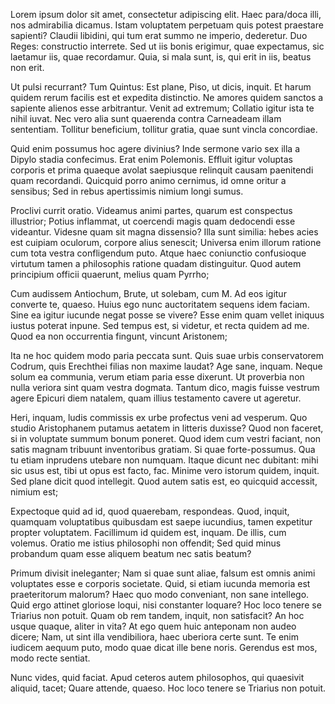 ---
---
Lorem ipsum dolor sit amet, consectetur adipiscing elit. Haec para/doca illi, nos admirabilia dicamus. Istam voluptatem perpetuam quis potest praestare sapienti? Claudii libidini, qui tum erat summo ne imperio, dederetur. Duo Reges: constructio interrete. Sed ut iis bonis erigimur, quae expectamus, sic laetamur iis, quae recordamur. Quia, si mala sunt, is, qui erit in iis, beatus non erit. 

Ut pulsi recurrant? Tum Quintus: Est plane, Piso, ut dicis, inquit. Et harum quidem rerum facilis est et expedita distinctio. Ne amores quidem sanctos a sapiente alienos esse arbitrantur. Venit ad extremum; Collatio igitur ista te nihil iuvat. Nec vero alia sunt quaerenda contra Carneadeam illam sententiam. Tollitur beneficium, tollitur gratia, quae sunt vincla concordiae. 

Quid enim possumus hoc agere divinius? Inde sermone vario sex illa a Dipylo stadia confecimus. Erat enim Polemonis. Effluit igitur voluptas corporis et prima quaeque avolat saepiusque relinquit causam paenitendi quam recordandi. Quicquid porro animo cernimus, id omne oritur a sensibus; Sed in rebus apertissimis nimium longi sumus. 

Proclivi currit oratio. Videamus animi partes, quarum est conspectus illustrior; Potius inflammat, ut coercendi magis quam dedocendi esse videantur. Videsne quam sit magna dissensio? Illa sunt similia: hebes acies est cuipiam oculorum, corpore alius senescit; Universa enim illorum ratione cum tota vestra confligendum puto. Atque haec coniunctio confusioque virtutum tamen a philosophis ratione quadam distinguitur. Quod autem principium officii quaerunt, melius quam Pyrrho; 

Cum audissem Antiochum, Brute, ut solebam, cum M. Ad eos igitur converte te, quaeso. Huius ego nunc auctoritatem sequens idem faciam. Sine ea igitur iucunde negat posse se vivere? Esse enim quam vellet iniquus iustus poterat inpune. Sed tempus est, si videtur, et recta quidem ad me. Quod ea non occurrentia fingunt, vincunt Aristonem; 

Ita ne hoc quidem modo paria peccata sunt. Quis suae urbis conservatorem Codrum, quis Erechthei filias non maxime laudat? Age sane, inquam. Neque solum ea communia, verum etiam paria esse dixerunt. Ut proverbia non nulla veriora sint quam vestra dogmata. Tantum dico, magis fuisse vestrum agere Epicuri diem natalem, quam illius testamento cavere ut ageretur. 

Heri, inquam, ludis commissis ex urbe profectus veni ad vesperum. Quo studio Aristophanem putamus aetatem in litteris duxisse? Quod non faceret, si in voluptate summum bonum poneret. Quod idem cum vestri faciant, non satis magnam tribuunt inventoribus gratiam. Si quae forte-possumus. Qua tu etiam inprudens utebare non numquam. Itaque dicunt nec dubitant: mihi sic usus est, tibi ut opus est facto, fac. Minime vero istorum quidem, inquit. Sed plane dicit quod intellegit. Quod autem satis est, eo quicquid accessit, nimium est; 

Expectoque quid ad id, quod quaerebam, respondeas. Quod, inquit, quamquam voluptatibus quibusdam est saepe iucundius, tamen expetitur propter voluptatem. Facillimum id quidem est, inquam. De illis, cum volemus. Oratio me istius philosophi non offendit; Sed quid minus probandum quam esse aliquem beatum nec satis beatum? 

Primum divisit ineleganter; Nam si quae sunt aliae, falsum est omnis animi voluptates esse e corporis societate. Quid, si etiam iucunda memoria est praeteritorum malorum? Haec quo modo conveniant, non sane intellego. Quid ergo attinet gloriose loqui, nisi constanter loquare? Hoc loco tenere se Triarius non potuit. Quam ob rem tandem, inquit, non satisfacit? An hoc usque quaque, aliter in vita? At ego quem huic anteponam non audeo dicere; Nam, ut sint illa vendibiliora, haec uberiora certe sunt. Te enim iudicem aequum puto, modo quae dicat ille bene noris. Gerendus est mos, modo recte sentiat. 

Nunc vides, quid faciat. Apud ceteros autem philosophos, qui quaesivit aliquid, tacet; Quare attende, quaeso. Hoc loco tenere se Triarius non potuit. 

